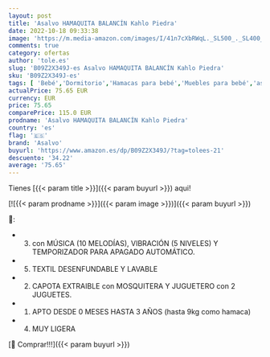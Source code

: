 ```yaml
---
layout: post
title: 'Asalvo HAMAQUITA BALANCÍN Kahlo Piedra'
date: 2022-10-18 09:33:38
image: 'https://m.media-amazon.com/images/I/41n7cXbRWqL._SL500_._SL400_.jpg'
comments: true
category: ofertas
author: 'tole.es'
slug: 'B09Z2X349J-es Asalvo HAMAQUITA BALANCÍN Kahlo Piedra'
sku: 'B09Z2X349J-es'
tags: [ 'Bebé','Dormitorio','Hamacas para bebé','Muebles para bebé','asalvo','🇪🇸', ]
actualPrice: 75.65 EUR
currency: EUR
price: 75.65
comparePrice: 115.0 EUR
prodname: 'Asalvo HAMAQUITA BALANCÍN Kahlo Piedra'
country: 'es'
flag: '🇪🇸'
brand: 'Asalvo'
buyurl: 'https://www.amazon.es/dp/B09Z2X349J/?tag=tolees-21'
descuento: '34.22'
average: '75.65'
---
```


Tienes [{{< param title >}}]({{< param buyurl >}}) aqui!

[![{{< param prodname >}}]({{< param image >}})]({{< param buyurl >}})

🔎:

- 3. con MÚSICA (10 MELODÍAS), VIBRACIÓN (5 NIVELES) Y TEMPORIZADOR PARA APAGADO AUTOMÁTICO.
- 5. TEXTIL DESENFUNDABLE Y LAVABLE
- 2. CAPOTA EXTRAIBLE con MOSQUITERA Y JUGUETERO con 2 JUGUETES.
- 1. APTO DESDE 0 MESES HASTA 3 AÑOS (hasta 9kg como hamaca)
- 4. MUY LIGERA

[🛒 Comprar!!!]({{< param buyurl >}})
